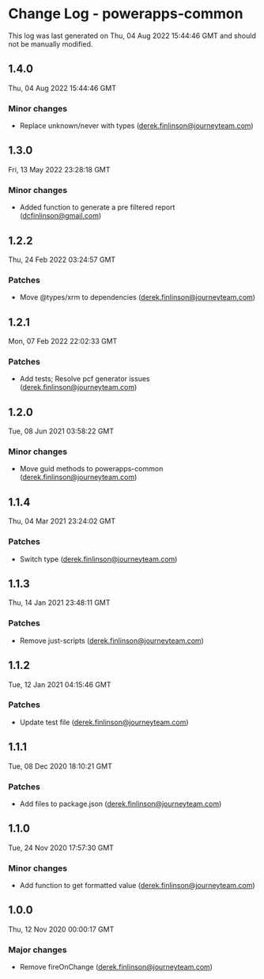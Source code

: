 # Change Log - powerapps-common

This log was last generated on Thu, 04 Aug 2022 15:44:46 GMT and should not be manually modified.

<!-- Start content -->

## 1.4.0

Thu, 04 Aug 2022 15:44:46 GMT

### Minor changes

- Replace unknown/never with types (derek.finlinson@journeyteam.com)

## 1.3.0

Fri, 13 May 2022 23:28:18 GMT

### Minor changes

- Added function to generate a pre filtered report (dcfinlinson@gmail.com)

## 1.2.2

Thu, 24 Feb 2022 03:24:57 GMT

### Patches

- Move @types/xrm to dependencies (derek.finlinson@journeyteam.com)

## 1.2.1

Mon, 07 Feb 2022 22:02:33 GMT

### Patches

- Add tests; Resolve pcf generator issues (derek.finlinson@journeyteam.com)

## 1.2.0

Tue, 08 Jun 2021 03:58:22 GMT

### Minor changes

- Move guid methods to powerapps-common (derek.finlinson@journeyteam.com)

## 1.1.4

Thu, 04 Mar 2021 23:24:02 GMT

### Patches

- Switch type (derek.finlinson@journeyteam.com)

## 1.1.3

Thu, 14 Jan 2021 23:48:11 GMT

### Patches

- Remove just-scripts (derek.finlinson@journeyteam.com)

## 1.1.2

Tue, 12 Jan 2021 04:15:46 GMT

### Patches

- Update test file (derek.finlinson@journeyteam.com)

## 1.1.1

Tue, 08 Dec 2020 18:10:21 GMT

### Patches

- Add files to package.json (derek.finlinson@journeyteam.com)

## 1.1.0

Tue, 24 Nov 2020 17:57:30 GMT

### Minor changes

- Add function to get formatted value (derek.finlinson@journeyteam.com)

## 1.0.0

Thu, 12 Nov 2020 00:00:17 GMT

### Major changes

- Remove fireOnChange (derek.finlinson@journeyteam.com)
